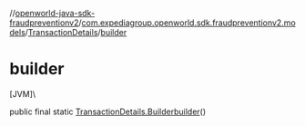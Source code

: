 //[openworld-java-sdk-fraudpreventionv2](../../../index.md)/[com.expediagroup.openworld.sdk.fraudpreventionv2.models](../index.md)/[TransactionDetails](index.md)/[builder](builder.md)

# builder

[JVM]\

public final static [TransactionDetails.Builder](-builder/index.md)[builder](builder.md)()
